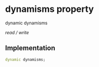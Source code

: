 


# dynamisms property






dynamic dynamisms
  
_read / write_






## Implementation

```dart
dynamic dynamisms;


```







